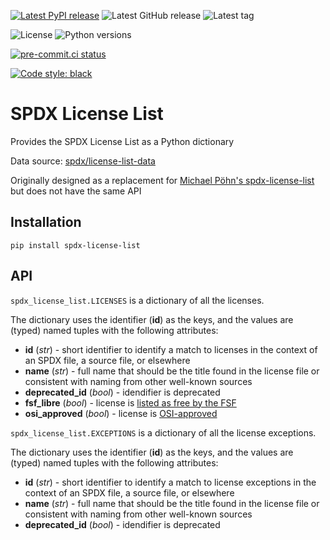 [![Latest PyPI release](https://img.shields.io/pypi/v/spdx-license-list?logo=pypi)](https://pypi.org/project/spdx-license-list) ![Latest GitHub release](https://img.shields.io/github/v/release/JJMC89/spdx-license-list?logo=github) ![Latest tag](https://img.shields.io/github/v/tag/JJMC89/spdx-license-list?logo=git)

![License](https://img.shields.io/pypi/l/spdx-license-list?color=blue) ![Python versions](https://img.shields.io/pypi/pyversions/spdx-license-list?logo=python)

[![pre-commit.ci status](https://results.pre-commit.ci/badge/github/JJMC89/spdx-license-list/main.svg)](https://results.pre-commit.ci/latest/github/JJMC89/pywikibot-extensions/main)

[![Code style: black](https://img.shields.io/badge/code%20style-black-000000.svg)](https://github.com/psf/black)

# SPDX License List

Provides the SPDX License List as a Python dictionary

Data source: [spdx/license-list-data](https://github.com/spdx/license-list-data)

Originally designed as a replacement for [Michael Pöhn's spdx-license-list](https://gitlab.com/uniqx/spdx-license-list) but does not have the same API

## Installation

```console
pip install spdx-license-list
```

## API

`spdx_license_list.LICENSES` is a dictionary of all the licenses.

The dictionary uses the identifier (**id**) as the keys, and the values are (typed) named tuples with the following attributes:
- **id** (*str*) - short identifier to identify a match to licenses in the context of an SPDX file, a source file, or elsewhere
- **name** (*str*) - full name that should be the title found in the license file or consistent with naming from other well-known sources
- **deprecated_id** (*bool*) - idendifier is deprecated
- **fsf_libre** (*bool*) - license is [listed as free by the FSF](https://www.gnu.org/licenses/license-list.en.html)
- **osi_approved** (*bool*) - license is [OSI-approved](https://opensource.org/licenses)


`spdx_license_list.EXCEPTIONS` is a dictionary of all the license exceptions.

The dictionary uses the identifier (**id**) as the keys, and the values are (typed) named tuples with the following attributes:
- **id** (*str*) - short identifier to identify a match to license exceptions in the context of an SPDX file, a source file, or elsewhere
- **name** (*str*) - full name that should be the title found in the license file or consistent with naming from other well-known sources
- **deprecated_id** (*bool*) - idendifier is deprecated
